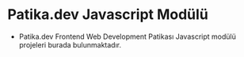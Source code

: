 # Patika.dev Javascript Modülü

* Patika.dev Frontend Web Development Patikası Javascript modülü projeleri burada bulunmaktadır.
